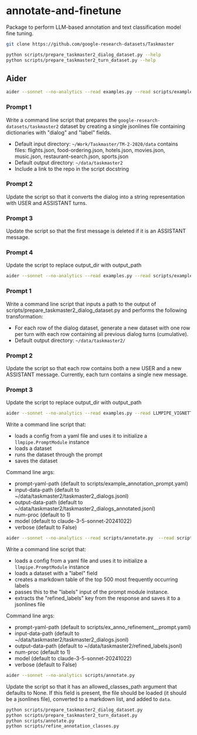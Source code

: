 # annotate-and-finetune

Package to perform LLM-based annotation and text classification model fine tuning.

```bash
git clone https://github.com/google-research-datasets/Taskmaster

python scripts/prepare_taskmaster2_dialog_dataset.py --help
python scripts/prepare_taskmaster2_turn_dataset.py --help
```


## Aider

```bash
aider --sonnet --no-analytics --read examples.py --read scripts/example_data.json scripts/prepare_taskmaster2_dialog_dataset.py
```

### Prompt 1

Write a command line script that prepares the `google-research-datasets/taskmaster2` dataset by creating a single jsonlines file containing dictionaries with "dialog" and "label" fields.

- Default input directory: `~/Work/Taskmaster/TM-2-2020/data` contains files: flights.json, food-ordering.json, hotels.json, movies.json, music.json, restaurant-search.json, sports.json
- Default output directory: `~/data/taskmaster2`
- Include a link to the repo in the script docstring

### Prompt 2

Update the script so that it converts the dialog into a string representation with USER and ASSISTANT turns.

### Prompt 3

Update the script so that the first message is deleted if it is an ASSISTANT message.

### Prompt 4

Update the script to replace output_dir with output_path

```bash
aider --sonnet --no-analytics --read examples.py --read scripts/example_data.json  --read scripts/prepare_taskmaster2_dialog_dataset.py scripts/prepare_taskmaster2_turn_dataset.py
```

### Prompt 1

Write a command line script that inputs a path to the output of scripts/prepare_taskmaster2_dialog_dataset.py and performs the following transformation:

- For each row of the dialog dataset, generate a new dataset with one row per turn with each row containing all previous dialog turns (cumulative).
- Default output directory: `~/data/taskmaster2/`

### Prompt 2

Update the script so that each row contains both a new USER and a new ASSISTANT message. Currently, each turn contains a single new message.

### Prompt 3

Update the script to replace output_dir with output_path

```bash
aider --sonnet --no-analytics --read examples.py --read LLMPIPE_VIGNETTE.md --read scripts/example_annotation_instructions.yaml scripts/annotate.py
```

Write a command line script that:

- loads a config from a yaml file and uses it to initialize a `llmpipe.PromptModule` instance
- loads a dataset
- runs the dataset through the prompt
- saves the dataset

Command line args:

- prompt-yaml-path (default to scripts/example_annotation_prompt.yaml)
- input-data-path (default to ~/data/taskmaster2/taskmaster2_dialogs.jsonl)
- output-data-path (default to ~/data/taskmaster2/taskmaster2_dialogs_annotated.jsonl)
- num-proc (default to 1)
- model (default to claude-3-5-sonnet-20241022)
- verbose (default to False)

```bash
aider --sonnet --no-analytics --read scripts/annotate.py  --read scripts/ex_anno_refinement__prompt.yaml scripts/refine_annotation_classes.py
```

Write a command line script that:

- loads a config from a yaml file and uses it to initialize a `llmpipe.PromptModule` instance
- loads a dataset with a "label" field
- creates a markdown table of the top 500 most frequently occurring labels
- passes this to the "labels" input of the prompt module instance.
- extracts the "refined_labels" key from the response and saves it to a jsonlines file

Command line args:

- prompt-yaml-path (default to scripts/ex_anno_refinement__prompt.yaml)
- input-data-path (default to ~/data/taskmaster2/taskmaster2_dialogs.jsonl)
- output-data-path (default to ~/data/taskmaster2/refined_labels.jsonl)
- num-proc (default to 1)
- model (default to claude-3-5-sonnet-20241022)
- verbose (default to False)

```bash
aider --sonnet --no-analytics scripts/annotate.py
```

Update the script so that it has an allowed_classes_path argument that defaults to None. If this field is present, the file should be loaded (it should be a jsonlines file), converted to a markdown list, and added to `data`.



```bash
python scripts/prepare_taskmaster2_dialog_dataset.py
python scripts/prepare_taskmaster2_turn_dataset.py
python scripts/annotate.py
python scripts/refine_annotation_classes.py
```